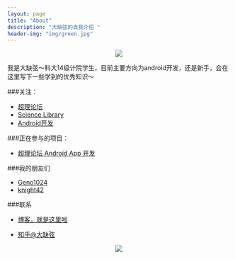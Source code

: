```yaml
---
layout: page
title: "About"
description: "大缺弦的自我介绍 "
header-img: "img/green.jpg"
---
```



<center>
    <p><img src="http://7xlfkx.com1.z0.glb.clouddn.com/white2.jpg" align="center"></p>
</center>

我是大缺弦～科大14级计院学生，目前主要方向为android开发，还是新手，会在这里写下一些学到的优秀知识～


###关注：


- [超理论坛](https://chaoli.club)
- [Science Library](http://scilib.org)
- [Android开发](http://developer.android.com/intl/zh-cn/index.html)


###正在参与的项目：

- [超理论坛 Android App 开发](https://github.com/jianhao-zhang/chaoli-forum-for-android-2)


###我的朋友们

- [Geno1024](https://github.com/Geno1024)
- [knight42](https://github.com/knight42)

###联系

- [博客，就是这里啦](https://jianhao-zhang.github.io)

- [知乎@大缺弦](https://www.zhihu.com/people/zhang-jian-hao-98)


<center>
    <p><img src="http://i173.photobucket.com/albums/w63/cnfeat/2015-08-29-2_zpsqj7po8eo.png" align="center"></p>
</center>






